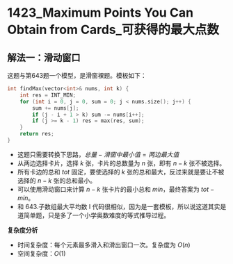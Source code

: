 # 1423_Maximum Points You Can Obtain from Cards_可获得的最大点数

## 解法一：滑动窗口

这题与第643题一个模型，是滑窗裸题。模板如下：

```cpp
int findMax(vector<int>& nums, int k) {
    int res = INT_MIN;
    for (int i = 0, j = 0, sum = 0; j < nums.size(); j++) {
        sum += nums[j];
        if (j - i + 1 > k) sum -= nums[i++];
        if (j >= k - 1) res = max(res, sum);
    }
    return res;
}
```

- 这题只需要转换下思路，$总量 - 滑窗中最小值 = 两边最大值$
- 从两边选择卡片，选择 $k$ 张，卡片的总数量为 $n$ 张，即有 $n - k$ 张不被选择。
- 所有卡边的总和 $tot$ 固定，要使选择的 $k$ 张的总和最大，反过来就是要让不被选择的 $n - k$ 张的总和最小。
- 可以使用滑动窗口来计算 $n - k$ 张卡片的最小总和 $min$，最终答案为 $tot - min$。
- 和 643.子数组最大平均数 I 代码很相似，因为是一套模板，所以说这道其实是道简单题，只是多了一个小学奥数难度的等式推导过程。

**复杂度分析**
- 时间复杂度：每个元素最多滑入和滑出窗口一次。复杂度为 $O(n)$
- 空间复杂度：$O(1)$
